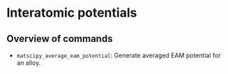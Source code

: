 # Interatomic potentials

## Overview of commands

* `matscipy_average_eam_potential`: Generate averaged EAM potential for an alloy.